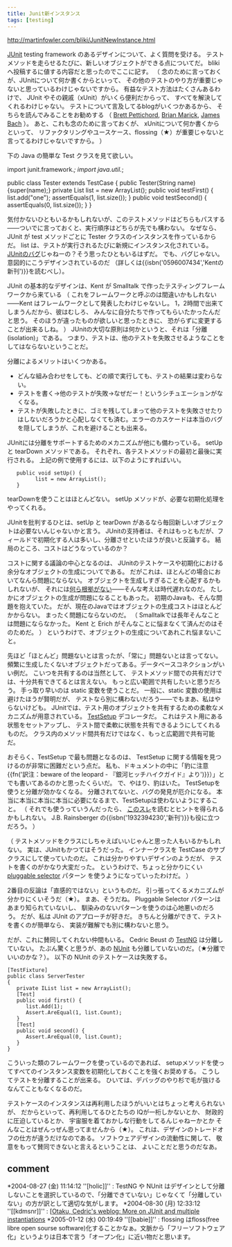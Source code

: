 ```yaml
---
title: Junit新インスタンス
tags: [testing]
---
```


http://martinfowler.com/bliki/JunitNewInstance.html

[JUnit](http://junit.org/) testing framework のあるデザインについて、よく質問を受ける。
テストメソッドを走らせるたびに、新しいオブジェクトができる点についてだ。
blikiへ投稿するに値する内容だと思ったのでここに記す。
（
念のために言っておくが、JUnitについて何か書くからといって、
その他のテストのやり方が重要じゃないと思っているわけじゃないですから。
有益なテスト方法はたくさんあるわけで、
JUnit やその親戚（xUnit）がいくら便利だからって、
すべてを解決してくれるわけじゃない。
テストについて言及してるblogがいくつかあるから、
そちらを読んでみることをお勧めする
（
[Brett Pettichord](http://www.io.com/~wazmo/blog/), 
[Brian Marick](http://www.testing.com/cgi-bin/blog), 
[James Bach](http://blackbox.cs.fit.edu/blog/james/)
）。
あと、これも念のために言っておくが、
xUnitについて何か書くからといって、
リファクタリングやユースケース、flossing（★）が重要じゃないと言ってるわけじゃないですから。
）

下の Java の簡単な Test クラスを見て欲しい。

 import junit.framework.*;
 import java.util.*;
 
 public class Tester extends TestCase {
       public Tester(String name) {super(name);}
       private List list = new ArrayList();
       public void testFirst() {
             list.add("one");
             assertEquals(1, list.size());
       }
       public void testSecond() {
             assertEquals(0, list.size());
       }
 }

気付かないひともいるかもしれないが、このテストメソッドはどちらもパスする
——ついでに言っておくと、実行順序はどちらが先でも構わない。
なぜなら、JUnit が test メソッドごとに Tester クラスのインスタンスを作っているからだ。
list は、テストが実行されるたびに新規にインスタンス化されている。
[JUnitのバグ](http://beust.com/weblog/archives/000082.html)じゃねーの？そう思ったひともいるはずだ。
でも、バグじゃない。意図的にこうデザインされているのだ
（詳しくは{{isbn('0596007434','Kentの新刊')}}を読むべし）。


JUnit の基本的なデザインは、Kent が Smalltalk で作ったテスティングフレームワークから来ている
（
これをフレームワークと呼ぶのは間違いかもしれない
——Kent はフレームワークとして発表したわけじゃないし。
1，2時間で出来てしまうんだから、彼はむしろ、
みんなに自分たちで作ってもらいたかったんだと思う。
そのほうが違ったものが欲しいと思ったときに、
恐がらずに変更することが出来るしね。
）
JUnitの大切な原則は何かというと、それは「分離(isolation)」である。
つまり、テストは、他のテストを失敗させるようなことをしてはならないということだ。

分離によるメリットはいくつかある。

* どんな組み合わせをしても、どの順で実行しても、テストの結果は変わらない。
* テストを書く→他のテストが失敗→なぜだー！というシチュエーションがなくなる。
* テストが失敗したときに、ゴミを残してしまって他のテストを失敗させたりはしないだろうかと心配しなくても済む。エラーのカスケードは本当のバグを隠してしまうが、これを避けることも出来る。


JUnitには分離をサポートするためのメカニズムが他にも備わっている。
setUp と tearDown メソッドである。
それぞれ、各テストメソッドの最初と最後に実行される。
上記の例で使用するには、以下のようにすればいい。


       public void setUp() {
             list = new ArrayList();
       }


tearDownを使うことはほとんどない。
setUp メソッドが、必要な初期化処理をやってくれる。

JUnitを批判するひとは、setUp と tearDown があるなら毎回新しいオブジェクトは必要ないんじゃないかと言う。
JUnitの支持者は、それはもっともだが、フィールドで初期化する人は多いし、分離させといたほうが良いと反論する。
結局のところ、コストはどうなっているのか？

コストに関する議論の中心となるのは、
JUnitのテストケースや初期化における余分なオブジェクトの生成についてである。
だがこれは、ほとんどの場合においてなんら問題にならない。
オブジェクトを生成しすぎることを心配するかもしれないが、
それには[何ら根拠がない](http://www-106.ibm.com/developerworks/java/library/j-jtp01274.html#author1)——そんな考えは時代遅れなのだ。
たしかにオブジェクトの生成が問題になることもあった。
初期のJavaも、そんな問題を抱えていた。
だが、現在のJavaではオブジェクトの生成コストはほとんどかからない。
まったく問題にならないのだ。
（
Smalltalkでは長年そんなことは問題にならなかった。
Kent と Erich がそんなことに悩まなくて済んだのはそのためだ。
）
というわけで、オブジェクトの生成についてあれこれ悩まないこと。

先ほど「ほとんど」問題ないとは言ったが、「常に」問題ないとは言ってない。
頻繁に生成したくないオブジェクトだってある。データベースコネクションがいい例だ。
こいつを共有するのは当然として、
テストメソッド間での共有だけでは、十分共有できてるとは言えない。
もっと広い範囲で共有したいと思うだろう。
手っ取り早いのは static 変数を使うことだ。
一般に、static 変数の使用は避けたほうが賢明だが、
テストなら別に構わないだろう——でもまあ、私はやらないけども。
JUnitでは、テスト用のオブジェクトを共有するための柔軟なメカニズムが用意されている。
[TestSetup](http://junit.sourceforge.net/javadoc/junit/extensions/TestSetup.html) デコレータだ。
これはテスト用にある状態をセットアップし、
テスト間で柔軟に状態を共有できるようにしてくれるものだ。
クラス内のメソッド間共有だけではなく、もっと広範囲で共有可能だ。

おそらく、TestSetup で最も問題となるのは、
TestSetup に関する情報を見つけるのが非常に困難だという点だ。
私も、ドキュメントの中に「豹に注意{{fn('訳注：beware of the leopard - 『銀河ヒッチハイクガイド』より')}}）」とでも書いてあるのかと思ったくらいだ。
で、やはり、豹はいた。
TestSetupを使うと分離が効かなくなる。
分離されてないと、バグの発見が厄介になる。
本当に本当に本当に本当に必要になるまで、TestSetupは使わないようにすること。
（
それでも使うっていうんだったら、
[このスレ](http://www.testdriven.com/modules/newbb/viewtopic.php?viewmode=flat&order=ASC&topic_id=1115&forum=7&move=prev&topic_time=1089140252)を読むとヒントを得られるかもしれない。
J.B. Rainsberger の{{isbn('1932394230','新刊')}}も役に立つだろう。
）

（
テストメソッドをクラスにしちゃえばいいじゃんと思った人もいるかもしれない。
実は、JUnitもかつてはそうだった。
インナークラスを TestCase のサブクラスにして使っていたのだ。
これは分かりやすいデザインのようだが、
テストを書くのがかなり大変だった。
というわけで、ちょっと分かりにくい [pluggable selector](http://junit.sourceforge.net/doc/cookstour/cookstour.htm) パターン を使うようになっていったわけだ。
）

2番目の反論は「直感的ではない」というものだ。
引っ張ってくるメカニズムが分かりにくいそうだ（★）。
まあ、そうだね。
Pluggable Selector パターンはあまり知られていないし、
馴染みのないパターンを使うのは心地悪いのだろう。
だが、私は JUnit のアプローチが好きだ。
きちんと分離ができて、テストを書くのが簡単なら、
実装が難解でも別に構わないと思う。

だが、これに賛同してくれない仲間もいる。
Cedric Beust の [TestNG](http://www.beust.com/testng/) は分離していない。
たぶん驚くと思うが、あの [NUnit](http://nunit.org/) も分離していないのだ。（★分離でいいのかな？）。
以下の NUnit のテストケースは失敗する。

    [TestFixture]
    public class ServerTester
    {
       private IList list = new ArrayList();
       [Test]
       public void first() {
          list.Add(1);
          Assert.AreEqual(1, list.Count);
       }
       [Test]
       public void second() {
          Assert.AreEqual(0, list.Count);
       }
    }

こういった類のフレームワークを使っているのであれば、
setupメソッドを使ってすべてのインスタンス変数を初期化しておくことを強くお奨めする。
こうしてテストを分離することが出来る。
ひいては、デバッグのやり杉で毛が抜けるなんてこともなくなるのだ。

テストケースのインスタンスは再利用したほうがいいとはちょっと考えられないが、
だからといって、再利用してるひとたちの
IQが一桁しかないとか、
財政的に圧迫しているとか、
宇宙服を着ておかしな行動をしてるんじゃねーかとか
そんなことはぜんっぜん思ってませんから（★）。
これは、デザインのトレードオフの仕方が違うだけなのである。
ソフトウェアデザインの流動性に関して、
敬意をもって賛同できないと言えるということは、
よいことだと思うのだなあ。

## comment
*2004-08-27 (金) 11:14:12 ''[holic]]'' : TestNG や NUnit はデザインとして分離しないことを選択しているので、「分離できていない」じゃなくて「分離していない」の方が訳として適切な気がします。
*2004-08-30 (月) 12:33:12 ''[[kdmsnr]]'' : [[Otaku, Cedric's weblog: More on JUnit and multiple instantiations](http://beust.com/weblog/archives/000175.html)
*2005-01-12 (水) 00:19:49 ''[[babie]]'' : flossing はfloss(free libre open sourse software)化することかなぁ。文脈から「フリーソフトウェア化」というよりは日本で言う「オープン化」に近い物だと思います。
